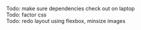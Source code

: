 Todo: make sure dependencies check out on laptop <br/>
Todo: factor css  <br/>
Todo: redo layout using flexbox, minsize images
